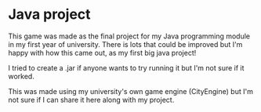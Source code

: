 # Java project

This game was made as the final project for my Java programming module in my first year of university. There is lots that could be improved but I'm happy with how this came out, as my first big java project!

I tried to create a .jar if anyone wants to try running it but I'm not sure if it worked.

This was made using my university's own game engine (CityEngine) but I'm not sure if I can share it here along with my project.